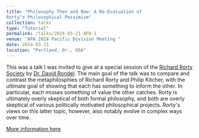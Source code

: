 ```yaml
---
title: "Philosophy Then and Now: A Re-Evaluation of
Rorty’s Philosophical Pessimism"
collection: talks
type: "Tutorial"
permalink: /talks/2024-03-21-APA-1
venue: "APA 2024 Pacific Division Meeting "
date: 2024-03-21
location: "Portland, Or., USA"
---
```


This was a talk I was invited to give at a special session of the [Richard Rorty Society](https://richardrortysociety.org/) by [Dr. David Rondel](https://www.davidrondel.com/). The main goal of the talk was to compare and contrast the metaphilosphies of Richard Rorty and Philip Kitcher, with the ultimate goal of showing that each has something to inform the other. In particular, each misses something of value the other catches. Rorty is ultimately overly skeptical of both formal philosophy, and both are overly skeptical of various politically motivated philosophical projects. Rorty's views on this latter topic, however, also notably evolve in complex ways over time.

[More information here](https://www.apaonline.org/events/EventDetails.aspx?id=1533436&group=)
